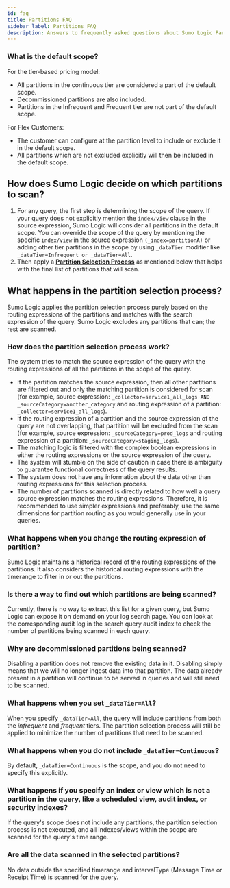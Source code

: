 ```yaml
---
id: faq
title: Partitions FAQ
sidebar_label: Partitions FAQ
description: Answers to frequently asked questions about Sumo Logic Partitions.
---
```


### What is the default scope?

For the tier-based pricing model:

- All partitions in the continuous tier are considered a part of the default scope. 
- Decommissioned partitions are also included.
- Partitions in the Infrequent and Frequent tier are not part of the default scope.

For Flex Customers:

- The customer can configure at the partition level to include or exclude it in the default scope.
- All partitions which are not excluded explicitly will then be included in the default scope.

## How does Sumo Logic decide on which partitions to scan?

1. For any query, the first step is determining the scope of the query. If your query does not explicitly mention the `index/view` clause in the source expression, Sumo Logic will consider all partitions in the default scope. You can override the scope of the query by mentioning the specific `index/view` in the source expression `(_index=partitionA)` or adding other tier partitions in the scope by using `_dataTier` modifier like `_dataTier=Infrequent or _dataTier=All`.
2. Then apply a **[Partition Selection Process](#what-happens-in-the-partition-selection-process)** as mentioned below that helps with the final list of partitions that will scan.

## What happens in the partition selection process?

Sumo Logic applies the partition selection process purely based on the routing expressions of the partitions and matches with the search expression of the query. Sumo Logic excludes any partitions that can; the rest are scanned.

### How does the partition selection process work?

The system tries to match the source expression of the query with the routing expressions of all the partitions in the scope of the query. 

- If the partition matches the source expression, then all other partitions are filtered out and only the matching partition is considered for scan (for example, source expression: `_collector=service1_all_logs AND _sourceCategory=another_category` and routing expression of a partition:  `_collector=service1_all_logs`).
- If the routing expression of a partition and the source expression of the query are not overlapping, that partition will be excluded from the scan (for example, source expression: `_sourceCategory=prod_logs` and routing expression of a partition: `_sourceCategory=staging_logs`).
- The matching logic is filtered with the complex boolean expressions in either the routing expressions or the source expression of the query.
- The system will stumble on the side of caution in case there is ambiguity to guarantee functional correctness of the query results.
- The system does not have any information about the data other than routing expressions for this selection process.
- The number of partitions scanned is directly related to how well a query source expression matches the routing expressions. Therefore, it is recommended to use simpler expressions and preferably, use the same dimensions for partition routing as you would generally use in your queries.

### What happens when you change the routing expression of partition?

Sumo Logic maintains a historical record of the routing expressions of the partitions. It also considers the historical routing expressions with the timerange to filter in or out the partitions.

### Is there a way to find out which partitions are being scanned?

Currently, there is no way to extract this list for a given query, but Sumo Logic can expose it on demand on your log search page. You can look at the corresponding audit log in the search query audit index to check the number of partitions being scanned in each query.

### Why are decommissioned partitions being scanned?

Disabling a partition does not remove the existing data in it. Disabling simply means that we will no longer ingest data into that partition. The data already present in a partition will continue to be served in queries and will still need to be scanned.

### What happens when you set `_dataTier=All`?

When you specify `_dataTier=All`, the query will include partitions from both the *infrequent* and *frequent* tiers. The partition selection process will still be applied to minimize the number of partitions that need to be scanned.

### What happens when you do not include `_dataTier=Continuous`?

By default, `_dataTier=Continuous` is the scope, and you do not need to specify this explicitly.

### What happens if you specify an index or view which is not a partition in the query, like a scheduled view, audit index, or security indexes?

If the query's scope does not include any partitions, the partition selection process is not executed, and all indexes/views within the scope are scanned for the query's time range.

### Are all the data scanned in the selected partitions?

No data outside the specified timerange and intervalType (Message Time or Receipt Time) is scanned for the query.
